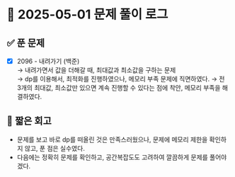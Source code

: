 # 📅 2025-05-01 문제 풀이 로그

## ✅ 푼 문제

- [x] 2096 - 내려가기 (백준)  
  → 내려가면서 값을 더해갈 때, 최대값과 최소값을 구하는 문제  
  → dp를 이용해서, 최적화를 진행하였으나, 메모리 부족 문제에 직면하였다.
  → 전 3개의 최대값, 최소값만 있으면 계속 진행할 수 있다는 점에 착안, 메모리 부족을 해결하였다.

## 🧠 짧은 회고

- 문제를 보고 바로 dp를 떠올린 것은 만족스러웠으나, 문제에 메모리 제한을 확인하지 않고, 푼 점은 실수였다.
- 다음에는 정확히 문제를 확인하고, 공간복잡도도 고려하여 깔끔하게 문제를 풀어야겠다.